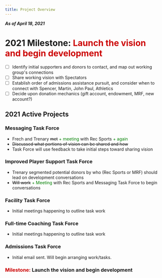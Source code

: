 ```yaml
---
title: Project Overview
---
```

***As of April 18, 2021***

# 2021 Milestone: <span style='color:#cc0000'>Launch the vision and begin development</span>
- [ ] Identify initial supporters and donors to contact, and map out working group's connections
- [ ] Share working vision with Spectators
- [ ] Establish order of admissions assistance pursuit, and consider when to connect with Spencer, Martin, John Paul, Athletics
- [ ] Decide upon donation mechanics (gift account, endowment, MRF, new account?)

## 2021 Active Projects
### Messaging Task Force
- Frech and Trenary ~~met~~ <span style='color:green'>+ meeting</span> with Rec Sports <span style='color:green'>+ again</span>
- ~~Discussed what portions of vision can be shared and how~~
- Task Force will use feedback to take initial steps toward sharing vision

### Improved Player Support Task Force
- Trenary segmented potential donors by who (Rec Sports or MRF) should lead on development conversations
- ~~Will work~~ <span style='color:green'>+ Meeting</span> with Rec Sports and Messaging Task Force to begin conversations

### Facility Task Force
- Initial meetings happening to outline task work

### Full-time Coaching Task Force
- Initial meetings happening to outline task work

### Admissions Task Force
- Initial email sent. Will begin arranging work/tasks.

### <span style='color:#cc0000'>Milestone:</span> **Launch the vision and begin development**
